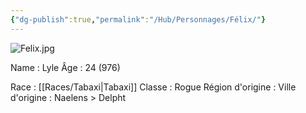 ```yaml
---
{"dg-publish":true,"permalink":"/Hub/Personnages/Félix/"}
---
```


![Felix.jpg](/img/user/EXTRA/00_IMAGES/Felix.jpg)

Name : Lyle
Âge : 24 (976)

Race : [[Races/Tabaxi\|Tabaxi]]
Classe : Rogue
Région d'origine : 
Ville d'origine : Naelens > Delpht


